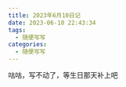 ```yaml
---
title: 2023年6月10日记
date: 2023-06-10 22:43:34
tags:
  - 随便写写
categories:
  - 随便写写
---
```


咕咕，写不动了，等生日那天补上吧
